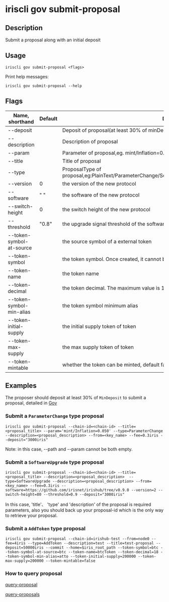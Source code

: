 # iriscli gov submit-proposal

## Description

Submit a proposal along with an initial deposit

## Usage

```
iriscli gov submit-proposal <flags>
```

Print help messages:

```
iriscli gov submit-proposal --help
```

## Flags

| Name, shorthand  | Default                    | Description                                                                                                                                          | Required |
| ---------------- | -------------------------- | ---------------------------------------------------------------------------------------------------------------------------------------------------- | -------- |
| --deposit        |                            | Deposit of proposal(at least  30% of minDeposit)                                                                               |          |
| --description    |                            | Description of proposal                                                                                                                     | Yes      |
| --param          |                            | Parameter of proposal,eg. mint/Inflation=0.050                                                                                 |          |
| --title          |                            | Title of proposal                                                                                                                           | Yes      |
| --type           |                            | ProposalType of proposal,eg:PlainText/ParameterChange/SoftwareUpgrade/SoftwareHalt/TxTaxUsage/AddToken                                                           | Yes      |
| --version           |            0                | the version of the new protocol                                                                            |       |
| --software           |           " "                 | the software of the new protocol                                                                         |       |
| --switch-height           |       0                     | the switch height of the new protocol                                                         |       |
| --threshold | "0.8"   |  the upgrade signal threshold of the software upgrade                                                   |               |
| --token-symbol-at-source |  | the source symbol of a external token | |
| --token-symbol |  | the token symbol. Once created, it cannot be modified | |
| --token-name |  | the token name | |
| --token-decimal |  | the token decimal. The maximum value is 18 | |
| --token-symbol-min-alias |  | the token symbol minimum alias | |
| --token-initial-supply |  | the initial supply token of token | |
| --token-max-supply |  | the max supply token of token | |
| --token-mintable |  | whether the token can be minted, default false | |

## Examples

The proposer should deposit at least 30% of `MinDeposit` to submit a proposal,  detailed in [Gov](../../features/governance.md)

### Submit a `ParameterChange` type proposal

```shell
iriscli gov submit-proposal --chain-id=<chain-id> --title=<proposal_title> --param='mint/Inflation=0.050' --type=ParameterChange --description=<proposal_description> --from=<key_name> --fee=0.3iris --deposit="3000iris" 
```

Note: in this case, --path and --param cannot be both empty.

### Submit a `SoftwareUpgrade` type proposal

```shell
iriscli gov submit-proposal --chain-id=<chain-id> --title=<proposal_title> --description=<proposal_description>  --type=SoftwareUpgrade --description=<proposal_description> --from=<key_name> --fee=0.3iris --software=https://github.com/irisnet/irishub/tree/v0.9.0 --version=2 --switch-height=80 --threshold=0.9 --deposit="3000iris" 
```

In this case, 'title'、 'type' and 'description' of the proposal is required parameters, also you should back up your proposal-id which is the only way to retrieve your proposal.

### Submit a `AddToken` type proposal

```shell
iriscli gov submit-proposal --chain-id=irishub-test --from=node0 --fee=4iris --type=AddToken --description=test --title=test-proposal --deposit=50000iris --commit --home=$iris_root_path --token-symbol=btc --token-symbol-at-source=btc --token-name=btcToken --token-decimal=18 --token-symbol-min-alias=atto --token-initial-supply=200000 --token-max-supply=200000 --token-mintable=false
```

###  How to query proposal

[query-proposal](query-proposal.md)

[query-proposals](query-proposals.md)
